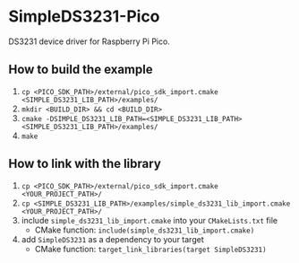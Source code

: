 # SimpleDS3231-Pico
DS3231 device driver for Raspberry Pi Pico.

## How to build the example
1. `cp <PICO_SDK_PATH>/external/pico_sdk_import.cmake <SIMPLE_DS3231_LIB_PATH>/examples/`
1. `mkdir <BUILD_DIR> && cd <BUILD_DIR>`
1. `cmake -DSIMPLE_DS3231_LIB_PATH=<SIMPLE_DS3231_LIB_PATH> <SIMPLE_DS3231_LIB_PATH>/examples/`
1. `make`

## How to link with the library
1. `cp <PICO_SDK_PATH>/external/pico_sdk_import.cmake <YOUR_PROJECT_PATH>/`
1. `cp <SIMPLE_DS3231_LIB_PATH>/examples/simple_ds3231_lib_import.cmake <YOUR_PROJECT_PATH>/`
1. include `simple_ds3231_lib_import.cmake` into your `CMakeLists.txt` file
    * CMake function: `include(simple_ds3231_lib_import.cmake)`
1. add `SimpleDS3231` as a dependency to your target
    * CMake function: `target_link_libraries(target SimpleDS3231)`
